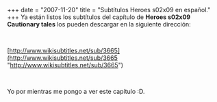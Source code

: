 +++
date = "2007-11-20"
title = "Subtítulos Heroes s02x09 en español."
+++
Ya están listos los subtítulos del capítulo de **Heroes s02x09 Cautionary tales** los pueden descargar en la siguiente dirección:

&nbsp;

[http://www.wikisubtitles.net/sub/3665](http://www.wikisubtitles.net/sub/3665 "http://www.wikisubtitles.net/sub/3665")

&nbsp;

Yo por mientras me pongo a ver este capítulo :D.


